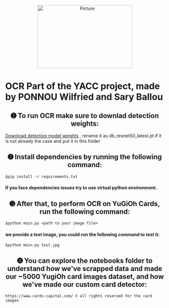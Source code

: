 <p align="center">
<img src="https://img.icons8.com/ios-glyphs/512/general-ocr.png" 
        alt="Picture" 
        width="300" 
        height="200" 
        style="display: block; margin: 0 auto" />
</p>

# OCR Part of the YACC project, made by PONNOU Wilfried and Sary Ballou
## <div align="center">➊ To run OCR make sure to downlad detection weights:</div>
[Download detection model weights](https://drive.google.com/file/d/1Dyw5hAkQwpBJsnJRdbFyc3o1PIM1jk3M/view?usp=sharing)
, rename it as db_resnet50_latest.pt if it is not already the case and put it in this folder
## <div align="center">➋ Install dependencies by running the following command:</div>
```
$pip install -r requirements.txt
```
#### If you face dependencies issues try to use virtual python environment.
## <div align="center">➌ After that, to perform OCR on YuGiOh Cards, run the following command:</div>
```
$python main.py <path to your image file>
```
#### we provide a test image, you could run the following command to test it:
```
$python main.py test.jpg
```
## <div align="center">➍ You can explore the notebooks folder to understand how we've scrapped data and made our ~5000 YugiOh card images dataset, and how we've made our custom card detector:</div>
```
https://www.cards-capital.com/ © all rights reserved for the card images
```